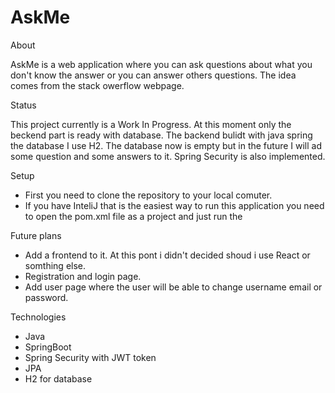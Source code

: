 # AskMe

About

  AskMe is a web application where you can ask questions about what you don't know the answer or you can answer others questions.
  The idea comes from the stack owerflow webpage.

Status

  This project currently is a Work In Progress. At this moment only the beckend part is ready with database.
  The backend bulidt with java spring the database I use H2. The database now is empty but in the future
  I will ad some question and some answers to it. Spring Security is also implemented.

Setup
  
  * First you need to clone the repository to your local comuter.
  * If you have InteliJ that is the easiest way to run this application you need to open the pom.xml file as a project and just run the

Future plans

  * Add a frontend to it. At this pont i didn't decided shoud i use React or somthing else.
  * Registration and login page.
  * Add user page where the user will be able to change username email or password.

Technologies

  * Java
  * SpringBoot
  * Spring Security with JWT token
  * JPA
  * H2 for database
